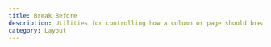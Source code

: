 ```yaml
---
title: Break Before
description: Utilities for controlling how a column or page should break before an element.
category: Layout
---
```

